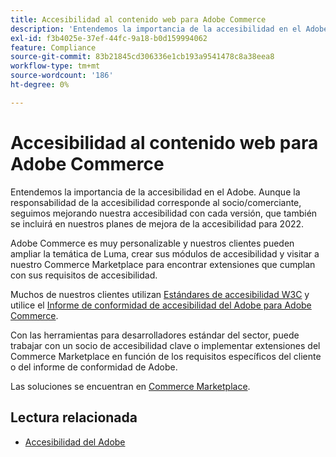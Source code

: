 ```yaml
---
title: Accesibilidad al contenido web para Adobe Commerce
description: 'Entendemos la importancia de la accesibilidad en el Adobe. Aunque la responsabilidad de la accesibilidad corresponde al socio/comerciante, seguimos mejorando nuestra accesibilidad con cada versión, que también se incluirá en nuestros planes de mejora de la accesibilidad para 2022.  '
exl-id: f3b4025e-37ef-44fc-9a18-b0d159994062
feature: Compliance
source-git-commit: 83b21845cd306336e1cb193a9541478c8a38eea8
workflow-type: tm+mt
source-wordcount: '186'
ht-degree: 0%

---
```


# Accesibilidad al contenido web para Adobe Commerce

Entendemos la importancia de la accesibilidad en el Adobe. Aunque la responsabilidad de la accesibilidad corresponde al socio/comerciante, seguimos mejorando nuestra accesibilidad con cada versión, que también se incluirá en nuestros planes de mejora de la accesibilidad para 2022.

Adobe Commerce es muy personalizable y nuestros clientes pueden ampliar la temática de Luma, crear sus módulos de accesibilidad y visitar a nuestro Commerce Marketplace para encontrar extensiones que cumplan con sus requisitos de accesibilidad.

Muchos de nuestros clientes utilizan [Estándares de accesibilidad W3C](https://www.w3.org/WAI/standards-guidelines/) y utilice el [Informe de conformidad de accesibilidad del Adobe para Adobe Commerce](https://www.adobe.com/accessibility/compliance/adobe-commerce-2021-acr.html).

Con las herramientas para desarrolladores estándar del sector, puede trabajar con un socio de accesibilidad clave o implementar extensiones del Commerce Marketplace en función de los requisitos específicos del cliente o del informe de conformidad de Adobe.

Las soluciones se encuentran en [Commerce Marketplace](https://marketplace.magento.com/).

## Lectura relacionada

* [Accesibilidad del Adobe](https://www.adobe.com/accessibility.html)
